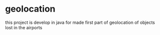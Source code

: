 # geolocation
this project is develop in java for made first part of geolocation of objects lost in the airports
